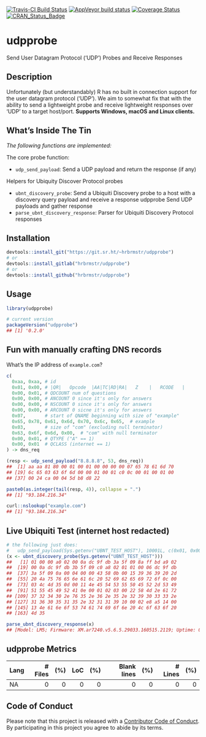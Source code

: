 
[![Travis-CI Build
Status](https://travis-ci.org/hrbrmstr/udpprobe.svg?branch=master)](https://travis-ci.org/hrbrmstr/udpprobe)
[![AppVeyor build
status](https://ci.appveyor.com/api/projects/status/github/hrbrmstr/udpprobe?branch=master&svg=true)](https://ci.appveyor.com/project/hrbrmstr/udpprobe)
[![Coverage
Status](https://codecov.io/gh/hrbrmstr/udpprobe/branch/master/graph/badge.svg)](https://codecov.io/gh/hrbrmstr/udpprobe)
[![CRAN\_Status\_Badge](http://www.r-pkg.org/badges/version/udpprobe)](https://cran.r-project.org/package=udpprobe)

# udpprobe

Send User Datagram Protocol (‘UDP’) Probes and Receive Responses

## Description

Unfortunately (but understandably) R has no built in connection support
for the user datagram protocol (‘UDP’). We aim to somewhat fix that with
the ability to send a lightweight probe and receive lightweight
responses over ‘UDP’ to a target host/port. **Supports Windows, macOS
and Linux clients.**

## What’s Inside The Tin

*The following functions are implemented:*

The core probe function:

  - `udp_send_payload`: Send a UDP payload and return the response (if
    any)

Helpers for Ubiquity Discover Protocol probes

  - `ubnt_discovery_probe`: Send a Ubiquiti Discovery probe to a host
    with a discovery query payload and receive a response udpprobe Send
    UDP payloads and gather response
  - `parse_ubnt_discovery_response`: Parser for Ubiquiti Discovery
    Protocol responses

## Installation

``` r
devtools::install_git("https://git.sr.ht/~hrbrmstr/udpprobe")
# or
devtools::install_gitlab("hrbrmstr/udpprobe")
# or
devtools::install_github("hrbrmstr/udpprobe")
```

## Usage

``` r
library(udpprobe)

# current version
packageVersion("udpprobe")
## [1] '0.2.0'
```

## Fun with manually crafting DNS records

What’s the IP address of `example.com`?

``` r
c(
  0xaa, 0xaa, # id
  0x01, 0x00, # |QR|   Opcode  |AA|TC|RD|RA|   Z    |   RCODE   |
  0x00, 0x01, # QDCOUNT num of questions
  0x00, 0x00, # ANCOUNT 0 since it's only for answers
  0x00, 0x00, # NSCOUNT 0 since it's only for answers
  0x00, 0x00, # ARCOUNT 0 sicne it's only for answers
  0x07,       # start of QNAME beginning with size of "example"
  0x65, 0x78, 0x61, 0x6d, 0x70, 0x6c, 0x65,  # example
  0x03,       # size of "com" (excluding null terminator)
  0x63, 0x6f, 0x6d, 0x00,  # "com" with null terminator
  0x00, 0x01, # QTYPE ("A" == 1)
  0x00, 0x01  # QCLASS (internet == 1)
) -> dns_req

(resp <- udp_send_payload("8.8.8.8", 53, dns_req))
##  [1] aa aa 81 80 00 01 00 01 00 00 00 00 07 65 78 61 6d 70
## [19] 6c 65 03 63 6f 6d 00 00 01 00 01 c0 0c 00 01 00 01 00
## [37] 00 24 ca 00 04 5d b8 d8 22

paste0(as.integer(tail(resp, 4)), collapse = ".")
## [1] "93.184.216.34"

curl::nslookup("example.com")
## [1] "93.184.216.34"
```

## Live Ubiquiti Test (internet host redacted)

``` r
# the following just does:
#   udp_send_payload(Sys.getenv("UBNT_TEST_HOST"), 10001L, c(0x01, 0x00, 0x00, 0x00))
(x <- ubnt_discovery_probe(Sys.getenv("UBNT_TEST_HOST")))
##   [1] 01 00 00 a0 02 00 0a dc 9f db 3a 5f 09 8a ff bd a9 02
##  [19] 00 0a dc 9f db 3b 5f 09 c0 a8 02 01 01 00 06 dc 9f db
##  [37] 3a 5f 09 0a 00 04 00 00 43 58 0b 00 15 39 36 39 20 2d
##  [55] 20 4a 75 76 65 6e 61 6c 20 52 69 62 65 69 72 6f 0c 00
##  [73] 03 4c 4d 35 0d 00 11 4e 45 54 53 55 50 45 52 2d 53 49
##  [91] 51 55 45 49 52 41 0e 00 01 02 03 00 22 58 4d 2e 61 72
## [109] 37 32 34 30 2e 76 35 2e 36 2e 35 2e 32 39 30 33 33 2e
## [127] 31 36 30 35 31 35 2e 32 31 31 39 10 00 02 e8 a5 14 00
## [145] 13 4e 61 6e 6f 53 74 61 74 69 6f 6e 20 4c 6f 63 6f 20
## [163] 4d 35

parse_ubnt_discovery_response(x)
## [Model: LM5; Firmware: XM.ar7240.v5.6.5.29033.160515.2119; Uptime: 0.2 (hrs)
```

## udpprobe Metrics

| Lang | \# Files | (%) | LoC | (%) | Blank lines | (%) | \# Lines | (%) |
| :--- | -------: | --: | --: | --: | ----------: | --: | -------: | --: |
| NA   |        0 |   0 |   0 |   0 |           0 |   0 |        0 |   0 |

## Code of Conduct

Please note that this project is released with a [Contributor Code of
Conduct](CONDUCT.md). By participating in this project you agree to
abide by its terms.
